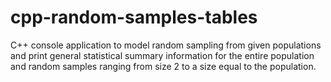 # cpp-random-samples-tables
C++ console application to model random sampling from given populations and print general statistical summary information 
for the entire population and random samples ranging from size 2 to a size equal to the population.

